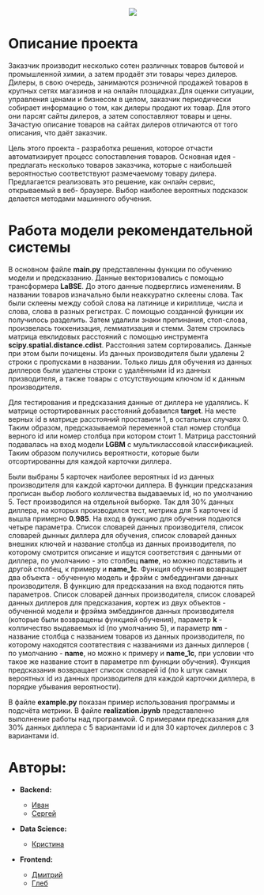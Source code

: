 <p align="center">
  <img src="https://prosept.ru/images/prosept-logo.svg" />
</p>

# Описание проекта

Заказчик производит несколько сотен различных товаров бытовой и промышленной
химии, а затем продаёт эти товары через дилеров. Дилеры, в свою очередь,
занимаются розничной продажей товаров в крупных сетях магазинов и на онлайн
площадках.Для оценки ситуации, управления ценами и бизнесом в целом, заказчик
периодически собирает информацию о том, как дилеры продают их товар. Для этого
они парсят сайты дилеров, а затем сопоставляют товары и цены.
Зачастую описание товаров на сайтах дилеров отличаются от того описания, что
даёт заказчик.

Цель этого проекта - разработка решения, которое отчасти автоматизирует процесс
сопоставления товаров. Основная идея - предлагать несколько товаров заказчика,
которые с наибольшей вероятностью соответствуют размечаемому товару дилера.
Предлагается реализовать это решение, как онлайн сервис, открываемый в веб-
браузере. Выбор наиболее вероятных подсказок делается методами машинного
обучения.

# Работа модели рекомендательной системы

В основном файле **main.py** представленны функции по обучению модели и предсказанию. Данные
векторизовались с помощью трансформера **LaBSE**. До этого данные подверглись
изменениям. В названии товаров изначально были
неаккуратно склеены слова. Так были склеены между собой слова на латинице и
кириллице, числа и слова, слова в разных
регистрах. С помощью созданной функции их получилось разделить. Затем удалили
знаки препинания, стоп-слова, произвелась
токкенизация, лемматизация и стемм. Затем строилась матрица евклидовых
расстояний с помощью инструмента
**scipy.spatial.distance.cdist**. Расстояния затем сортировались.
Данные при этом были почищены. Из данных производителя были удалены 2 строки с
пропусками в названии. Только лишь для обучения из данных диллеров были удалены строки с удалёнными id из данных призводителя, а также товары с отсутствующим ключом id к
данным производителя. 

Для тестирования
и предсказания данные от диллера не удалялись.
К матрице остортированных расстояний добавился **target**. На месте верных id в
матрице расстояний проставили 1, в остальных
случаях 0. Таким образом, предсказываемой переменной стал номер столбца верного
id или номер столбца при котором стоит 1.
Матрица расстояний подавалась на вход модели **LGBM** с мультиклассовой
классификацией. Таким образом получились вероятности,
которые были отсортированны для каждой карточки диллера. 

Были выбраны 5 карточек
наиболее вероятных id из данных производителя
для каждой карточки диллера. В функции предсказания прописан выбор любого колличества выдаваемых id,
но по умолчанию 5. Тест производился на отдельной выборке. Так для 30% данных диллера, на которых производился тест, метрика для 5 карточек id вышла примерно **0.985**.
На вход в функцию для обучения подаются четыре параметра. Список словарей данных производителя, список словарей дынных диллера для обучения, список словарей данных внешних ключей и название столбца из данных производителя, по которому смотрится описание и ищутся соответствия с данными от диллера, по умолчанию - это столбец **name**, но можно подставить и другой столбец, к примеру и **name_1c**. Функция обучения возвращает два объекта - обученную модель и фрэйм с эмбеддингами данных производителя. 
В функцию для предсказания на вход подаются пять параметров. Список словарей данных производителя, список словарей данных диллеров для предсказания, кортеж из двух объектов - обученной модели и фрэйма эмбеддингов данных производителя (которые были возвращены функцией обучения), параметр **k** - колличество выдаваемых id (по умолчанию 5), и параметр **nm** - название столбца с названием товаров из данных производителя, по которому находятся соотвтествия с названиями из данных диллеров ( по умолчанию - **name**, но можно к примеру и **name_1c**, при условии что такое же название стоит в параметре nm функции обучения). Функция предсказания возвращает список словарей id (по k штук самых вероятных id из данных производителя для каждой карточки диллера, в порядке убывания вероятности). 

В файле **example.py** показан пример использования программы и подсчёта метрики.
В файле **realization.ipynb** представленно выполнение работы над программой. С примерами предсказания для 30% данных диллера с 5 вариантами id и для 30 карточек диллеров с 3 вариантами id.

# Авторы:

* **Backend:**
  + [Иван](https://github.com/clownvkkaschenko)
  + [Сергей](https://github.com/Conqerorior)


* **Data Science:**
  + [Кристина](https://github.com/Kristinadwbh)


* **Frontend:**
  + [Дмитрий](https://github.com/dimidrrol)
  + [Глеб](https://github.com/SimonMatveev)


